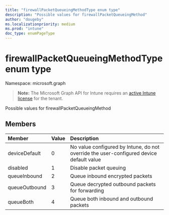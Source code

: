 ```yaml
---
title: "firewallPacketQueueingMethodType enum type"
description: "Possible values for firewallPacketQueueingMethod"
author: "dougeby"
ms.localizationpriority: medium
ms.prod: "intune"
doc_type: enumPageType
---
```


# firewallPacketQueueingMethodType enum type

Namespace: microsoft.graph

> **Note:** The Microsoft Graph API for Intune requires an [active Intune license](https://go.microsoft.com/fwlink/?linkid=839381) for the tenant.

Possible values for firewallPacketQueueingMethod

## Members
|Member|Value|Description|
|:---|:---|:---|
|deviceDefault|0|No value configured by Intune, do not override the user-configured device default value|
|disabled|1|Disable packet queuing|
|queueInbound|2|Queue inbound encrypted packets|
|queueOutbound|3|Queue decrypted outbound packets for forwarding|
|queueBoth|4|Queue both inbound and outbound packets|




